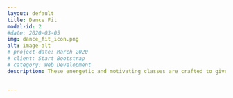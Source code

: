 ```yaml
---
layout: default
title: Dance Fit
modal-id: 2
#date: 2020-03-05
img: dance_fit_icon.png
alt: image-alt
# project-date: March 2020
# client: Start Bootstrap
# category: Web Development
description: These energetic and motivating classes are crafted to give you a fun and joyful way to exercise that improves your overall fitness as well as your mental and physical health. With easy to follow movements, and guidance from a qualified and experienced teacher, you will be moving away to tunes and grooves that your body cannot resist! We visit different dance themes over the weeks, from 1980's to Salsa! <br/> No previous experience of dance is necessary.<br><br/> Location - CURRENTLY OUTSIDE <br/> Time - 10:30-11:30 (CEST) <br/> Upcoming Dates - 08-07, 14-07, 21-07. <br/> Ages - 30+


---
```

